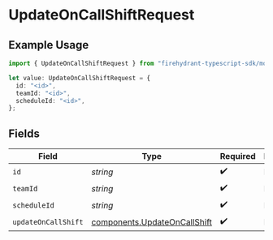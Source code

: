 # UpdateOnCallShiftRequest

## Example Usage

```typescript
import { UpdateOnCallShiftRequest } from "firehydrant-typescript-sdk/models/operations";

let value: UpdateOnCallShiftRequest = {
  id: "<id>",
  teamId: "<id>",
  scheduleId: "<id>",
};
```

## Fields

| Field                                                                        | Type                                                                         | Required                                                                     | Description                                                                  |
| ---------------------------------------------------------------------------- | ---------------------------------------------------------------------------- | ---------------------------------------------------------------------------- | ---------------------------------------------------------------------------- |
| `id`                                                                         | *string*                                                                     | :heavy_check_mark:                                                           | N/A                                                                          |
| `teamId`                                                                     | *string*                                                                     | :heavy_check_mark:                                                           | N/A                                                                          |
| `scheduleId`                                                                 | *string*                                                                     | :heavy_check_mark:                                                           | N/A                                                                          |
| `updateOnCallShift`                                                          | [components.UpdateOnCallShift](../../models/components/updateoncallshift.md) | :heavy_check_mark:                                                           | N/A                                                                          |
